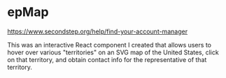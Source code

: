 # epMap

https://www.secondstep.org/help/find-your-account-manager

This was an interactive React component I created that allows users to hover over various "territories" on an SVG map of the United States, click on that territory, and obtain contact info for the representative of that territory.
